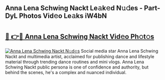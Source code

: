 ## Anna Lena Schwing Nackt Le𝚊k𝚎d N𝚞𝚍es - Part-DyL Photos Vid𝚎o Le𝚊ks iW4bN

# <h2><a href="http://fb67pu.evod.top/?m=Anna+Lena+Schwing+Nackt">🔗 👉🔴 Anna Lena Schwing Nackt Vid𝚎o Ph𝚘t𝚘s</a></h2>

[![Anna Lena Schwing Nackt N𝚞d𝚎s](https://i.imgur.com/8V9OHl7.gif)](http://fb67pu.evod.top/?m=Anna+Lena+Schwing+Nackt)
Social media star Anna Lena Schwing Nackt and multimedia artist, acclaimed for publishing dance and lifestyle material through trending dance routines and mini vlogs. Anna Lena Schwing Nackt public persona is one of confidence and authority, but behind the scenes, he's a complex and nuanced individual. 
